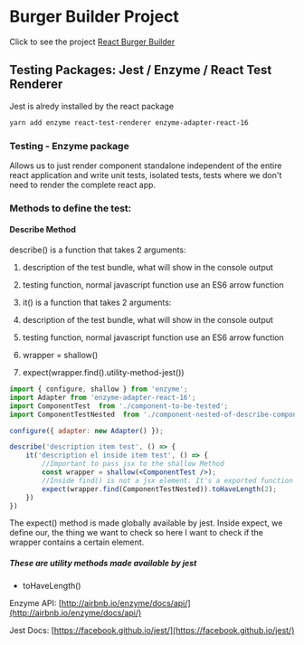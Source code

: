 # Burger Builder Project
Click to see the project [React Burger Builder](https://www.brunajs.com/view/react-burger/)


## Testing Packages: Jest / Enzyme / React Test Renderer

Jest is alredy installed by the react package

```sh
yarn add enzyme react-test-renderer enzyme-adapter-react-16
```

### Testing - Enzyme package 
Allows us to just render component standalone independent of the entire react application and write unit tests, isolated tests, tests where we don't need to render the complete react app.


### Methods to define the test:

#### Describe Method
 describe() is a function that takes 2 arguments:
1. description of the test bundle, what will show in the console output
2. testing function, normal javascript function use an ES6 arrow function

3. it() is a function that takes 2 arguments:
4. description of the test bundle, what will show in the console output
5. testing function, normal javascript function use an ES6 arrow function
6. wrapper = shallow()
7. expect(wrapper.find().utility-method-jest())

```jsx
import { configure, shallow } from 'enzyme';
import Adapter from 'enzyme-adapter-react-16';
import ComponentTest  from './component-to-be-tested';
import ComponentTestNested  from './component-nested-of-describe-component';

configure({ adapter: new Adapter() });

describe('description item test', () => {
    it('description el inside item test', () => {
        //Important to pass jsx to the shallow Method
        const wrapper = shallow(<ComponentTest />);
        //Inside find() is not a jsx element. It's a exported function from the import of the top
        expect(wrapper.find(ComponentTestNested)).toHaveLength(2);
    })
})
```

The expect() method is made globally available by jest.
Inside expect, we define our, the thing we want to check so here I want to check if the wrapper contains a certain element.

##### These are utility methods made available by jest
- toHaveLength()


Enzyme API: [http://airbnb.io/enzyme/docs/api/](http://airbnb.io/enzyme/docs/api/)

Jest Docs: [https://facebook.github.io/jest/](https://facebook.github.io/jest/)
